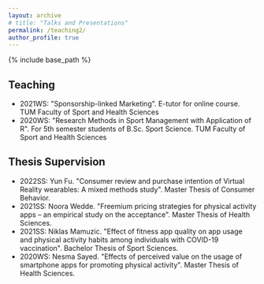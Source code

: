 ```yaml
---
layout: archive
# title: "Talks and Presentations"
permalink: /teaching2/
author_profile: true
---
```

{% include base_path %}


## Teaching

* 2021WS: "Sponsorship-linked Marketing". E-tutor for online course. TUM Faculty of Sport and Health Sciences
* 2020WS: "Research Methods in Sport Management with Application of R". For 5th semester students of B.Sc. Sport Science. TUM Faculty of Sport and Health Sciences

## Thesis Supervision

* 2022SS: Yun Fu. "Consumer review and purchase intention of Virtual Reality wearables: A mixed methods study". Master Thesis of Consumer Behavior.
* 2021SS: Noora Wedde. "Freemium pricing strategies for physical activity apps – an empirical study on the acceptance". Master Thesis of Health Sciences.
* 2021SS: Niklas Mamuzic. "Effect of fitness app quality on app usage and physical activity habits among individuals with COVID-19 vaccination". Bachelor Thesis of Sport Sciences.
* 2020WS: Nesma Sayed. "Effects of perceived value on the usage of smartphone apps for promoting physical activity". Master Thesis of Health Sciences.
